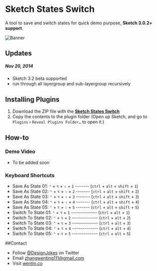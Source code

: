 # Sketch States Switch

A tool to save and switch states for quick demo purpose, **Sketch 3.0.2+ support**. 

![Banner](http://socialbeaker.com/n72//ios-icon//350//Switch-iOS-Icon//attachment//large-Switch-iOS-Icon.png)
## Updates
##### Nov 20, 2014
* Sketch 3.2 beta supported
* run through all layergroup and sub-layergroup recursively

## Installing Plugins
<!-- ### The conventional way: -->
1. Download the ZIP file with the [**Sketch States Switch**](https://github.com/wentin/sketch-states-switch/archive/master.zip)
2. Copy the contents to the plugin folder (Open up Sketch, and go to 
`Plugins` › `Reveal Plugins Folder…` to open it.)

<!-- 
### The quickest way:
* to be added after sketch toolbox includes this tool -->

## How-to
### Demo Video
* To be added soon

<!-- 
[![video](https://i.vimeocdn.com/video/478609399_960.jpg)](https://vimeo.com/98025780)
[turn to vimeo.com](https://vimeo.com/98025780) -->

### Keyboard Shortcuts
* Save As State 01:   `⌃` + `⌥` + `⇧` + `1` ------- (`ctrl` + `alt` + `shift` + `1`)
* Save As State 02:   `⌃` + `⌥` + `⇧` + `2` ------- (`ctrl` + `alt` + `shift` + `2`)
* Save As State 03:   `⌃` + `⌥` + `⇧` + `3` ------- (`ctrl` + `alt` + `shift` + `3`)
* Save As State 04:   `⌃` + `⌥` + `⇧` + `4` ------- (`ctrl` + `alt` + `shift` + `4`)
* Save As State 05:   `⌃` + `⌥` + `⇧` + `5` ------- (`ctrl` + `alt` + `shift` + `5`)
* Switch To State 01: `⌃` + `⌥` + `1` ------------- (`ctrl` + `alt` + `1`)
* Switch To State 02: `⌃` + `⌥` + `2` ------------- (`ctrl` + `alt` + `2`)
* Switch To State 03: `⌃` + `⌥` + `3` ------------- (`ctrl` + `alt` + `3`)
* Switch To State 04: `⌃` + `⌥` + `4` ------------- (`ctrl` + `alt` + `4`)
* Switch To State 05: `⌃` + `⌥` + `5` ------------- (`ctrl` + `alt` + `5`)

##Contact

* Follow [@DesignJokes](http://twitter.com/DesignJokes) on Twitter
* Email <zhangwenting111@gmail.com>
* Visit [wentin.co](http://wentin.co)
